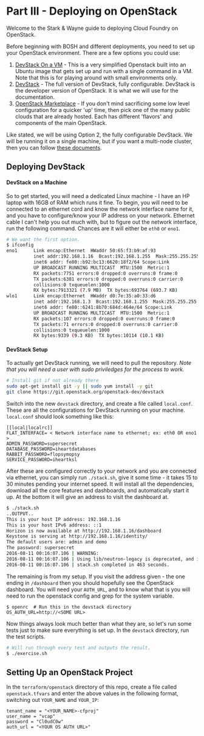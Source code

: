 # Part III - Deploying on OpenStack

Welcome to the Stark & Wayne guide to deploying Cloud Foundry on OpenStack.

Before beginning with BOSH and different deployments, you need to set up your OpenStack environment. There are a few options you could use:

1. [DevStack On a VM][1] - This is a very simplified Openstack built into an Ubuntu image that gets set up and run with a single command in a VM. Note that this is for playing around with small environments only. 
2. [DevStack][2] - The full version of DevStack, fully configurable. DevStack is the developer version of OpenStack. It is what we will use for the documentation.
3. [OpenStack Marketplace][3] - If you don't mind sacrificing some low level configuration for a quicker 'up' time, then pick one of the many public clouds that are already hosted. Each has different 'flavors' and components of the main OpenStack.

Like stated, we will be using Option 2, the fully configurable DevStack. We will be running it on a single machine, but if you want a multi-node cluster, then you can follow [these documents][4].

## Deploying DevStack

#### DevStack on a Machine
So to get started, you will need a dedicated Linux machine - I have an HP laptop with 16GB of RAM which runs it fine. To begin, you will need to be connected to an ethernet cord and know the network interface name for it, and you have to configure/know your IP address on your network. Ethernet cable I can't help you out much with, but to figure out the network interface, run the following command. Chances are it will either be `eth0` or `eno1`.

```bash
# We want the first option.
$ ifconfig
eno1      Link encap:Ethernet  HWaddr 50:65:f3:b9:af:93  
          inet addr:192.168.1.16  Bcast:192.168.1.255  Mask:255.255.255.0
          inet6 addr: fe80::b92:bc13:6620:18f2/64 Scope:Link
          UP BROADCAST RUNNING MULTICAST  MTU:1500  Metric:1
          RX packets:7751 errors:0 dropped:0 overruns:0 frame:0
          TX packets:6381 errors:0 dropped:0 overruns:0 carrier:0
          collisions:0 txqueuelen:1000 
          RX bytes:7913321 (7.9 MB)  TX bytes:693764 (693.7 KB)
wlo1      Link encap:Ethernet  HWaddr d0:7e:35:a0:33:d6  
          inet addr:192.168.1.3  Bcast:192.168.1.255  Mask:255.255.255.0
          inet6 addr: fe80::6241:8b70:684d:464e/64 Scope:Link
          UP BROADCAST RUNNING MULTICAST  MTU:1500  Metric:1
          RX packets:107 errors:0 dropped:0 overruns:0 frame:0
          TX packets:71 errors:0 dropped:0 overruns:0 carrier:0
          collisions:0 txqueuelen:1000 
          RX bytes:9339 (9.3 KB)  TX bytes:10114 (10.1 KB)
```


#### DevStack Setup
To actually get DevStack running, we will need to pull the repository. *Note that you will need a user with sudo priviledges for the process to work.*
```bash
# Install git if not already there
sudo apt-get install git -y || sudo yum install -y git
git clone https://git.openstack.org/openstack-dev/devstack
```

Switch into the new `devstack` directory, and create a file called `local.conf`. These are all the configurations for DevStack running on your machine. `local.conf` should look something like this:

```
[[local|localrc]]
FLAT_INTERFACE= < Network interface name to ethernet; ex: eth0 OR eno1 >
ADMIN_PASSWORD=supersecret
DATABASE_PASSWORD=iheartdatabases
RABBIT_PASSWORD=flopsymopsy
SERVICE_PASSWORD=iheartksl
```

After these are configured correctly to your network and you are connected via ethernet, you can simply run `./stack.sh`, give it some time - it takes 15 to 30 minutes pending your internet speed. It will install all the dependencies, download all the core features and dashboards, and automatically start it up. At the bottom it will give an address to visit the dashboard at.

```bash
$ ./stack.sh
..OUTPUT..
This is your host IP address: 192.168.1.16
This is your host IPv6 address: ::1
Horizon is now available at http://192.168.1.16/dashboard
Keystone is serving at http://192.168.1.16/identity/
The default users are: admin and demo
The password: supersecret
2016-08-11 00:16:07.106 | WARNING: 
2016-08-11 00:16:07.106 | Using lib/neutron-legacy is deprecated, and it will be removed in the future
2016-08-11 00:16:07.106 | stack.sh completed in 463 seconds.
```

The remaining is from my setup. If you visit the address given - the one ending in `/dashboard` then you should hopefully see the OpenStack dashboard.  You will need your `AUTH_URL`, and to know what that is you will need to run the openstack config and grep for the system variable.

```
$ openrc  # Run this in the devstack directory
OS_AUTH_URL=http://<SOME URL>
```

Now things always look much better than what they are, so let's run some tests just to make sure everything is set up. In the `devstack` directory, run the test scripts.

```bash
# Will run through every test and outputs the result.
$ ./exercise.sh
```

## Setting Up an OpenStack Project
In the `terraform/openstack` directory of this repo, create a file called `openstack.tfvars` and enter the above values in the following format, switching out `YOUR_NAME` and `YOUR_IP`:

```
tenant_name = "<YOUR_NAME>-cfproj"
user_name = "vcap"
password = "Cl0udC0w"
auth_url = "<YOUR OS AUTH URL>"
```


[1]: https://github.com/makelinux/devstack-install-on-iso
[2]: http://docs.openstack.org/developer/devstack/
[3]: http://www.openstack.org/marketplace/
[4]: http://docs.openstack.org/developer/devstack/guides/multinode-lab.html
